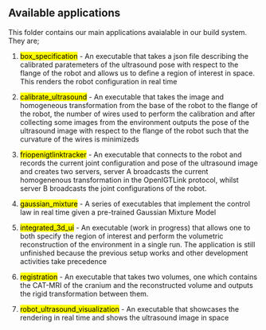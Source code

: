 ## Available applications

This folder contains our main applications avaialable in our build system. They are;

1. <mark >box_specification</mark>   - An executable that takes a json file describing the calibrated paratemeters of the ultrasound pose with respect to the flange of the robot and allows us to define a region of interest in space. This renders the robot configuration in real time

2. <mark >calibrate_ultrasound</mark> - An executable that takes the image and homogeneous transformation from the base of the robot to the flange of the robot, the number of wires used to perform the calibration and after collecting some images from the environment outputs the pose of the ultrasound image with respect to the flange of the robot such that the curvature of the wires is minimizeds

3. <mark >friopenigtlinktracker</mark> - An executable that connects to the robot and records the current joint configuration and pose of the ultrasound image and creates two servers, server A broadcasts the current homogenenous transformation in the OpenIGTLink protocol, whilst server B broadcasts the joint configurations of the robot.

4. <mark >gaussian_mixture</mark> - A series of executables that implement the control law in real time given a pre-trained Gaussian Mixture Model

5. <mark >integrated_3d_ui</mark> - An executable (work in progress) that allows one to both specify the region of interest and perform the volumetric reconstruction of the environment in a single run. The application  is still unfinished because the previous setup works and other development activities take precedence

6. <mark >registration</mark> - An executable that takes two volumes, one which contains the CAT-MRI of the cranium and the reconstructed volume and outputs the rigid transformation between them.

7. <mark >robot_ultrasound_visualization</mark> - An executable that showcases the rendering in real time and shows the ultrasound image in space